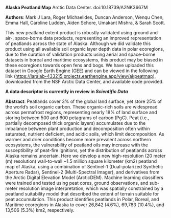 **Alaska Peatland Map**
Arctic Data Center. doi:10.18739/A2NK3667M

**Authors**: Mark J Lara, Roger Michaelides, Duncan Anderson, Wenqu Chen, Emma Hall, Caroline Ludden,
Aiden Schore, Umakant Mishra, & Sarah Scott.

This new peatland extent product is robustly validated using ground and air-, space-borne data products, representing an improved representation of peatlands across the state of Alaska. Although we did validate this product using all available soil organic layer depth data in polar ecoregions, due to the curation of validation products using aerial and space-borne datasets in boreal and maritime ecosystems, this product may be biased in these ecoregions towards open fens and bogs. We have uploaded this dataset in Google Earth Engine (GEE) and can be viewed in the following link (https://laralab-433215.projects.earthengine.app/view/akpeatmap), downloaded from the NSF Arctic Data Center, and available code provided. 

**A data descriptor is currently in review in _Scientific Data_** 

**Abstract**: Peatlands cover 3% of the global land surface, yet store 25% of the world’s soil organic carbon. 
These organic-rich soils are widespread across permafrost regions, representing nearly 18% of land 
surface and storing between 500 and 600 petagrams of carbon (PgC). Peat (i.e., partially decomposed 
thick organic layers) accumulates due to the imbalance between plant production and decomposition 
often within saturated, nutrient deficient, and acidic soils, which limit decomposition. As warmer 
and drier conditions become more prevalent across northern ecosystems, the vulnerability of peatland 
oils may increase with the susceptibility of peat-fire ignitions, yet the distribution of peatlands 
across Alaska remains uncertain. Here we develop a new high-resolution (20 meter (m) resolution) 
wall-to-wall ~1.5 million square kilometer (km2) peatland map of Alaska, using a combination of Sentinel-1 
(Dual-polarized Synthetic Aperture Radar), Sentinel-2 (Multi-Spectral Imager), and derivatives from the 
Arctic Digital Elevation Model (ArcticDEM). Machine learning classifiers were trained and tested using peat cores, 
ground observations, and sub-meter resolution image interpretation, which was spatially constrained by a 
peatland suitability model that described the extent of terrain suitable for peat accumulation. This 
product identifies peatlands in Polar, Boreal, and Maritime ecoregions in Alaska to cover 26,842 
(4.6%), 69,783 (10.4%), and 13,506 (5.3%) km2, respectively.

